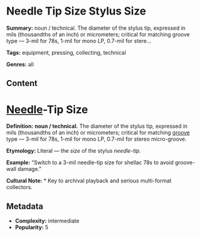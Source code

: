 # Needle Tip Size Stylus Size

**Summary:** noun / technical. The diameter of the stylus tip, expressed in mils (thousandths of an inch) or micrometers; critical for matching groove type — 3-mil for 78s, 1-mil for mono LP, 0.7-mil for stere...

**Tags:** equipment, pressing, collecting, technical

**Genres:** all

## Content

# [Needle](../n/needle-wear.md)-Tip Size

**Definition:** **noun / technical.** The diameter of the stylus tip, expressed in mils (thousandths of an inch) or micrometers; critical for matching [groove](../g/groove-wear.md) type — 3-mil for 78s, 1-mil for mono LP, 0.7-mil for stereo micro-groove.

**Etymology:** Literal — the *size* of the stylus *needle-tip.*

**Example:** “Switch to a 3-mil needle-tip size for shellac 78s to avoid groove-wall damage.”

**Cultural Note:** * Key to archival playback and serious multi-format collectors.

## Metadata

- **Complexity:** intermediate
- **Popularity:** 5
